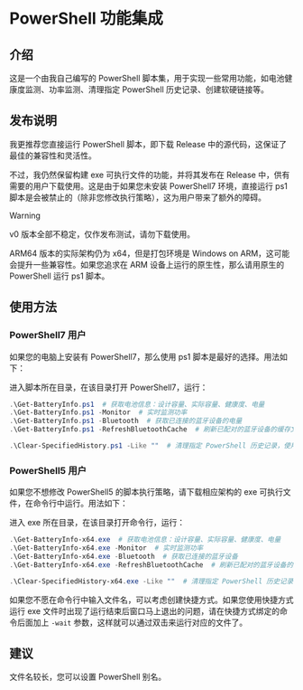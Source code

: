 # PowerShell 功能集成

## 介绍

这是一个由我自己编写的 PowerShell 脚本集，用于实现一些常用功能，如电池健康度监测、功率监测、清理指定 PowerShell 历史记录、创建软硬链接等。

## 发布说明

我更推荐您直接运行 PowerShell 脚本，即下载 Release 中的源代码，这保证了最佳的兼容性和灵活性。

不过，我仍然保留构建 exe 可执行文件的功能，并将其发布在 Release 中，供有需要的用户下载使用。这是由于如果您未安装 PowerShell7 环境，直接运行 ps1 脚本是会被禁止的（除非您修改执行策略），这为用户带来了额外的障碍。

> [!WARNING]
>
> v0 版本全部不稳定，仅作发布测试，请勿下载使用。
>
> ARM64 版本的实际架构仍为 x64，但是打包环境是 Windows on ARM，这可能会提升一些兼容性。如果您追求在 ARM 设备上运行的原生性，那么请用原生的 PowerShell 运行 ps1 脚本。

## 使用方法

### PowerShell7 用户

如果您的电脑上安装有 PowerShell7，那么使用 ps1 脚本是最好的选择。用法如下：

进入脚本所在目录，在该目录打开 PowerShell7，运行：

```powershell
.\Get-BatteryInfo.ps1  # 获取电池信息：设计容量、实际容量、健康度、电量
.\Get-BatteryInfo.ps1 -Monitor  # 实时监测功率
.\Get-BatteryInfo.ps1 -Bluetooth  # 获取已连接的蓝牙设备的电量
.\Get-BatteryInfo.ps1 -RefreshBluetoothCache  # 刷新已配对的蓝牙设备的缓存文件

.\Clear-SpecifiedHistory.ps1 -Like ""  # 清理指定 PowerShell 历史记录，使用 * 匹配
```

### PowerShell5 用户

如果您不想修改 PowerShell5 的脚本执行策略，请下载相应架构的 exe 可执行文件，在命令行中运行。用法如下：

进入 exe 所在目录，在该目录打开命令行，运行：

```powershell
.\Get-BatteryInfo-x64.exe  # 获取电池信息：设计容量、实际容量、健康度、电量
.\Get-BatteryInfo-x64.exe -Monitor  # 实时监测功率
.\Get-BatteryInfo-x64.exe -Bluetooth  # 获取已连接的蓝牙设备
.\Get-BatteryInfo-x64.exe -RefreshBluetoothCache  # 刷新已配对的蓝牙设备的缓存文件

.\Clear-SpecifiedHistory-x64.exe -Like ""  # 清理指定 PowerShell 历史记录，使用 * 匹配
```

如果您不愿在命令行中输入文件名，可以考虑创建快捷方式。如果您使用快捷方式运行 exe 文件时出现了运行结束后窗口马上退出的问题，请在快捷方式绑定的命令后面加上 `-wait` 参数，这样就可以通过双击来运行对应的文件了。

## 建议

文件名较长，您可以设置 PowerShell 别名。
